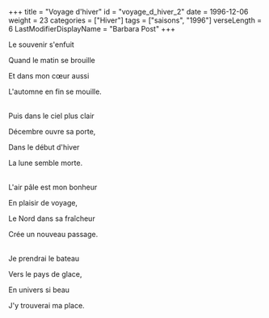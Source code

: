+++
title = "Voyage d'hiver"
id = "voyage_d_hiver_2"
date = 1996-12-06
weight = 23
categories = ["Hiver"]
tags = ["saisons", "1996"]
verseLength = 6
LastModifierDisplayName = "Barbara Post"
+++

Le souvenir s'enfuit

Quand le matin se brouille

Et dans mon cœur aussi

L'automne en fin se mouille.

 \
Puis dans le ciel plus clair

Décembre ouvre sa porte,

Dans le début d'hiver

La lune semble morte.

 \
L'air pâle est mon bonheur

En plaisir de voyage,

Le Nord dans sa fraîcheur

Crée un nouveau passage.

 \
Je prendrai le bateau

Vers le pays de glace,

En univers si beau

J'y trouverai ma place.
